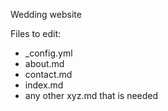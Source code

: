 Wedding website

Files to edit:

* _config.yml
* about.md
* contact.md
* index.md
* any other xyz.md that is needed